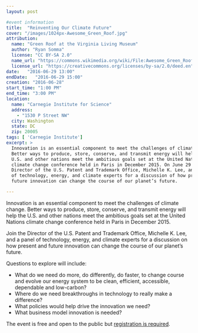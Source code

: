 ```yaml
---
layout: post

#event information
title:  "Reinventing Our Climate Future"
cover: "/images/1024px-Awesome_Green_Roof.jpg"
attribution:
  name: "Green Roof at the Virginia Living Museum"
  author: "Ryan Somma"
  license: "CC BY-SA 2.0"
  name_url: "https://commons.wikimedia.org/wiki/File:Awesome_Green_Roof.jpg"
  license_url: "https://creativecommons.org/licenses/by-sa/2.0/deed.en"
date:   "2016-06-29 13:00"
endDate:   "2016-06-29 15:00"
creation: "2016-06-28"
start_time: "1:00 PM"
end_time: "3:00 PM"
location:
  name: "Carnegie Institute for Science"
  address:
    - "1530 P Street NW"
  city: Washington
  state: DC
  zip: 20005
tags: [ 'Carnegie Institute']
excerpt: >
  Innovation is an essential component to meet the challenges of climate change.
  Better ways to produce, store, conserve, and transmit energy will help the
  U.S. and other nations meet the ambitious goals set at the United Nations
  climate change conference held in Paris in December 2015. On June 29 join the
  Director of the U.S. Patent and Trademark Office, Michelle K. Lee, and a panel
  of technology, energy, and climate experts for a discussion of how present and
  future innovation can change the course of our planet’s future.

---
```


Innovation is an essential component to meet the challenges of climate change.
Better ways to produce, store, conserve, and transmit energy will help the U.S.
and other nations meet the ambitious goals set at the United Nations climate
change conference held in Paris in December 2015.

Join the Director of the U.S. Patent and Trademark Office, Michelle K. Lee, and
a panel of technology, energy, and climate experts for a discussion on how
present and future innovation can change the course of our planet’s future.

Questions to explore will include:

* What do we need do more, do differently, do faster, to change course and evolve our energy system to be clean, efficient, accessible, dependable and low-carbon?
* Where do we need breakthroughs in technology to really make a difference?
* What policies would help drive the innovation we need?
* What business model innovation is needed?

The event is free and open to the public but [registration is required](http://www.eventbrite.com/e/innovation-to-power-the-nation-and-the-world-reinventing-our-climate-future-tickets-25736843592?aff=ebrowse).
